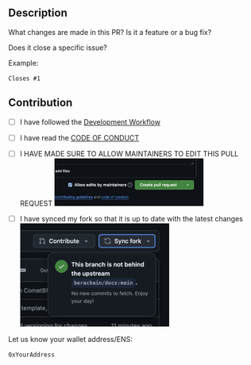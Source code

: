## Description

What changes are made in this PR? Is it a feature or a bug fix?

Does it close a specific issue?

Example:

```
Closes #1
```

## Contribution

- [ ] I have followed the [Development Workflow](https://github.com/berachain/docs/blob/main/CONTRIBUTING.md#development-workflow)
- [ ] I have read the [CODE OF CONDUCT](https://github.com/berachain/docs/blob/main/CODE_OF_CONDUCT.md)

- [ ] I HAVE MADE SURE TO ALLOW MAINTAINERS TO EDIT THIS PULL REQUEST
      <img src="https://raw.githubusercontent.com/berachain/docs/refs/heads/main/.github/assets/allow-edits-by-maintainers.png" alt="Allow Maintainers to Edit" width="300px"/>

- [ ] I have synced my fork so that it is up to date with the latest changes
      <img src="https://raw.githubusercontent.com/berachain/docs/refs/heads/main/.github/assets/synced-fork.png" alt="Synced Fork With Remote Upstream" width="300px"/>

Let us know your wallet address/ENS:

```
0xYourAddress
```

